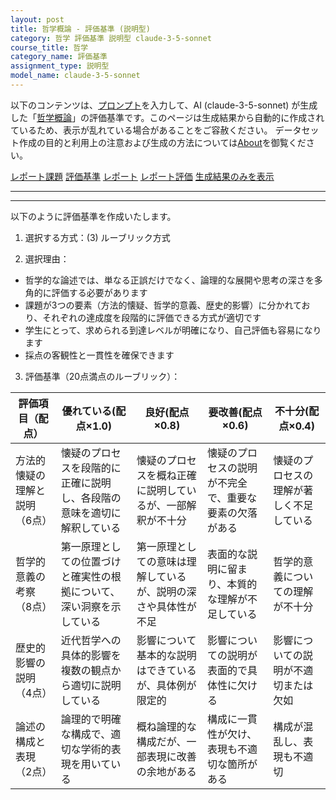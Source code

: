 ```yaml
---
layout: post
title: 哲学概論 - 評価基準 (説明型)
category: 哲学 評価基準 説明型 claude-3-5-sonnet
course_title: 哲学
category_name: 評価基準
assignment_type: 説明型
model_name: claude-3-5-sonnet
---
```


以下のコンテンツは、[プロンプト](http://127.0.0.1:8000/generated/哲学/claude-3-5-sonnet/prompt_評価基準-説明型.md)を入力して、AI (claude-3-5-sonnet) が生成した「[哲学概論](/contents/哲学/)」の評価基準です。このページは生成結果から自動的に作成されているため、表示が乱れている場合があることをご容赦ください。
データセット作成の目的と利用上の注意および生成の方法については[About](/About)を御覧ください。

[レポート課題](../レポート課題-説明型)
[評価基準](../評価基準-説明型)
[レポート](../レポート-説明型)
[レポート評価](../レポート評価-説明型)
[生成結果のみを表示](http://127.0.0.1:8000/generated/哲学/claude-3-5-sonnet/評価基準-説明型.md)
  

***
***
  
以下のように評価基準を作成いたします。

1. 選択する方式：(3) ルーブリック方式

2. 選択理由：
- 哲学的な論述では、単なる正誤だけでなく、論理的な展開や思考の深さを多角的に評価する必要があります
- 課題が3つの要素（方法的懐疑、哲学的意義、歴史的影響）に分かれており、それぞれの達成度を段階的に評価できる方式が適切です
- 学生にとって、求められる到達レベルが明確になり、自己評価も容易になります
- 採点の客観性と一貫性を確保できます

3. 評価基準（20点満点のルーブリック）：

| 評価項目（配点） | 優れている(配点×1.0) | 良好(配点×0.8) | 要改善(配点×0.6) | 不十分(配点×0.4) |
|-----------------|-------------------|--------------|---------------|---------------|
| 方法的懐疑の理解と説明（6点） | 懐疑のプロセスを段階的に正確に説明し、各段階の意味を適切に解釈している | 懐疑のプロセスを概ね正確に説明しているが、一部解釈が不十分 | 懐疑のプロセスの説明が不完全で、重要な要素の欠落がある | 懐疑のプロセスの理解が著しく不足している |
| 哲学的意義の考察（8点） | 第一原理としての位置づけと確実性の根拠について、深い洞察を示している | 第一原理としての意味は理解しているが、説明の深さや具体性が不足 | 表面的な説明に留まり、本質的な理解が不足している | 哲学的意義についての理解が不十分 |
| 歴史的影響の説明（4点） | 近代哲学への具体的影響を複数の観点から適切に説明している | 影響について基本的な説明はできているが、具体例が限定的 | 影響についての説明が表面的で具体性に欠ける | 影響についての説明が不適切または欠如 |
| 論述の構成と表現（2点） | 論理的で明確な構成で、適切な学術的表現を用いている | 概ね論理的な構成だが、一部表現に改善の余地がある | 構成に一貫性が欠け、表現も不適切な箇所がある | 構成が混乱し、表現も不適切 |
